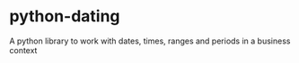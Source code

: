 # python-dating
A python library to work with dates, times, ranges and periods in a business context

